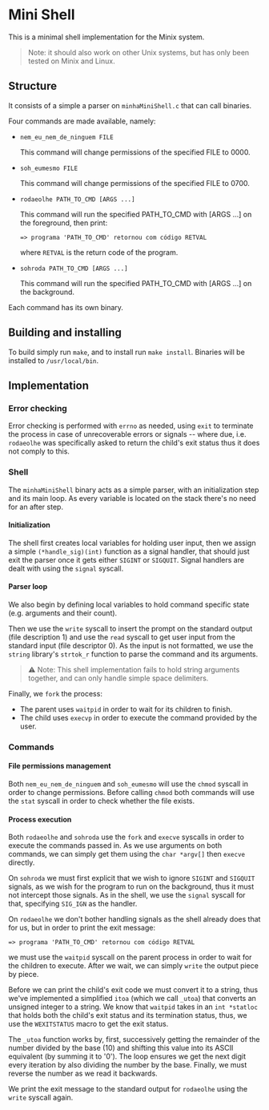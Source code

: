 # Mini Shell

This is a minimal shell implementation for the Minix system.

> Note: it should also work on other Unix systems, but has only been tested on
> Minix and Linux.

## Structure

It consists of a simple a parser on `minhaMiniShell.c` that can call binaries.

Four commands are made available, namely:

- `nem_eu_nem_de_ninguem FILE`

    This command will change permissions of the specified FILE to 0000.

- `soh_eumesmo FILE`

    This command will change permissions of the specified FILE to 0700.

- `rodaeolhe PATH_TO_CMD [ARGS ...]`

    This command will run the specified PATH_TO_CMD with [ARGS ...] on the
    foreground, then print:

    ```raw
    => programa 'PATH_TO_CMD' retornou com código RETVAL
    ```

    where `RETVAL` is the return code of the program.

- `sohroda PATH_TO_CMD [ARGS ...]`

    This command will run the specified PATH_TO_CMD with [ARGS ...] on the
    background.

Each command has its own binary.

## Building and installing

To build simply run `make`, and to install run `make install`.
Binaries will be installed to `/usr/local/bin`.

## Implementation

### Error checking

Error checking is performed with `errno` as needed, using `exit` to terminate
the process in case of unrecoverable errors or signals -- where due, i.e.
`rodaeolhe` was specifically asked to return the child's exit status thus it
does not comply to this.

### Shell

The `minhaMiniShell` binary acts as a simple parser, with an initialization
step and its main loop.
As every variable is located on the stack there's no need for an after step.

#### Initialization

The shell first creates local variables for holding user input, then we assign
a simple `(*handle_sig)(int)` function as a signal handler, that should just
exit the parser once it gets either `SIGINT` or `SIGQUIT`.
Signal handlers are dealt with using the `signal` syscall.

#### Parser loop

We also begin by defining local variables to hold command specific state (e.g.
arguments and their count).

Then we use the `write` syscall to insert the prompt on the standard output
(file description 1) and use the `read` syscall to get user input from the
standard input (file descriptor 0).
As the input is not formatted, we use the `string` library's `strtok_r`
function to parse the command and its arguments.

> ⚠️  Note: This shell implementation fails to hold string arguments together,
> and can only handle simple space delimiters.

Finally, we `fork` the process:
- The parent uses `waitpid` in order to wait for its children to finish.
- The child uses `execvp` in order to execute the command provided by the user.

### Commands

#### File permissions management

Both `nem_eu_nem_de_ninguem` and `soh_eumesmo` will use the `chmod` syscall
in order to change permissions.
Before calling `chmod` both commands will use the `stat` syscall in order to
check whether the file exists.

#### Process execution

Both `rodaeolhe` and `sohroda` use the `fork` and `execve` syscalls in order to
execute the commands passed in.
As we use arguments on both commands, we can simply get them using the
`char *argv[]` then `execve` directly.

On `sohroda` we must first explicit that we wish to ignore `SIGINT` and
`SIGQUIT` signals, as we wish for the program to run on the background, thus it
must not intercept those signals.
As in the shell, we use the `signal` syscall for that, specifying `SIG_IGN` as
the handler.

On `rodaeolhe` we don't bother handling signals as the shell already does that
for us, but in order to print the exit message:

```raw
=> programa 'PATH_TO_CMD' retornou com código RETVAL
```

we must use the `waitpid` syscall on the parent process in order to wait for
the children to execute.
After we wait, we can simply `write` the output piece by piece.

Before we can print the child's exit code we must convert it to a string,
thus we've implemented a simplified `itoa` (which we call `_utoa`) that
converts an unsigned integer to a string.
We know that `waitpid` takes in an `int *statloc` that holds both the child's
exit status and its termination status, thus, we use the `WEXITSTATUS` macro
to get the exit status.

The `_utoa` function works by, first, successively getting the remainder of the
number divided by the base (10) and shifting this value into its ASCII
equivalent (by summing it to '0').
The loop ensures we get the next digit every iteration by also dividing the
number by the base.
Finally, we must reverse the number as we read it backwards.

We print the exit message to the standard output for `rodaeolhe` using the
`write` syscall again.
